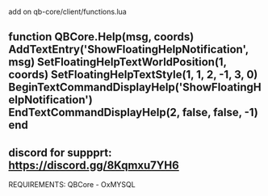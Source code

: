 add on qb-core/client/functions.lua

function QBCore.Help(msg, coords) 
  AddTextEntry('ShowFloatingHelpNotification', msg) 
  SetFloatingHelpTextWorldPosition(1, coords) 
  SetFloatingHelpTextStyle(1, 1, 2, -1, 3, 0) 
  BeginTextCommandDisplayHelp('ShowFloatingHelpNotification') 
  EndTextCommandDisplayHelp(2, false, false, -1) 
end
 ---
discord for suppprt: https://discord.gg/8Kqmxu7YH6
 ---
REQUIREMENTS: QBCore - OxMYSQL
